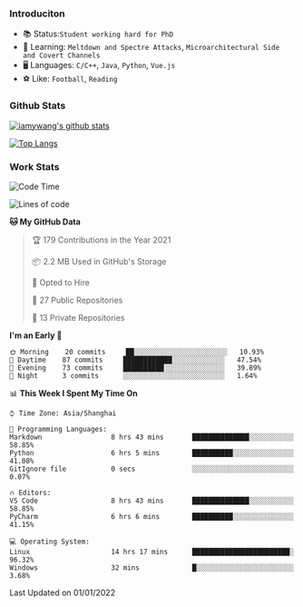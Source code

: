 ### Introduciton

- 📚 Status:`Student working hard for PhD`
- 🔎 Learning: `Meltdown and Spectre Attacks`, `Microarchitectural Side and Covert Channels`
- 🖥️ Languages: `C/C++`, `Java`, `Python`, `Vue.js`
- ⚽ Like: `Football`, `Reading`

### Github Stats

[![iamywang's github stats](https://github-readme-stats.vercel.app/api?username=iamywang&count_private=true&show_icons=true)]()

[![Top Langs](https://github-readme-stats.vercel.app/api/top-langs/?username=iamywang&layout=compact)]()

### Work Stats

<!--START_SECTION:waka-->
![Code Time](http://img.shields.io/badge/Code%20Time-64%20hrs%2033%20mins-blue)

![Lines of code](https://img.shields.io/badge/From%20Hello%20World%20I%27ve%20Written-538%20Thousand%20lines%20of%20code-blue)

**🐱 My GitHub Data** 

> 🏆 179 Contributions in the Year 2021
 > 
> 📦 2.2 MB Used in GitHub's Storage 
 > 
> 💼 Opted to Hire
 > 
> 📜 27 Public Repositories 
 > 
> 🔑 13 Private Repositories  
 > 
**I'm an Early 🐤** 

```text
🌞 Morning    20 commits     ██░░░░░░░░░░░░░░░░░░░░░░░   10.93% 
🌆 Daytime    87 commits     ████████████░░░░░░░░░░░░░   47.54% 
🌃 Evening    73 commits     ██████████░░░░░░░░░░░░░░░   39.89% 
🌙 Night      3 commits      ░░░░░░░░░░░░░░░░░░░░░░░░░   1.64%

```


📊 **This Week I Spent My Time On** 

```text
⌚︎ Time Zone: Asia/Shanghai

💬 Programming Languages: 
Markdown                 8 hrs 43 mins       ██████████████░░░░░░░░░░░   58.85% 
Python                   6 hrs 5 mins        ██████████░░░░░░░░░░░░░░░   41.08% 
GitIgnore file           0 secs              ░░░░░░░░░░░░░░░░░░░░░░░░░   0.07%

🔥 Editors: 
VS Code                  8 hrs 43 mins       ██████████████░░░░░░░░░░░   58.85% 
PyCharm                  6 hrs 6 mins        ██████████░░░░░░░░░░░░░░░   41.15%

💻 Operating System: 
Linux                    14 hrs 17 mins      ████████████████████████░   96.32% 
Windows                  32 mins             █░░░░░░░░░░░░░░░░░░░░░░░░   3.68%

```


 Last Updated on 01/01/2022
<!--END_SECTION:waka-->
